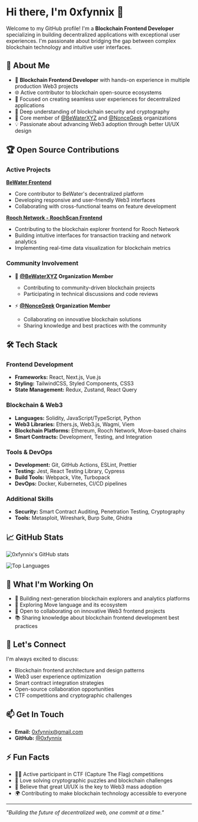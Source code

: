 # Hi there, I'm 0xfynnix 👋

Welcome to my GitHub profile! I'm a **Blockchain Frontend Developer** specializing in building decentralized applications with exceptional user experiences. I'm passionate about bridging the gap between complex blockchain technology and intuitive user interfaces.

## 🚀 About Me

- 🔨 **Blockchain Frontend Developer** with hands-on experience in multiple production Web3 projects
- 🌐 Active contributor to blockchain open-source ecosystems
- 🎯 Focused on creating seamless user experiences for decentralized applications
- 🔐 Deep understanding of blockchain security and cryptography
- 🤝 Core member of [@BeWaterXYZ](https://github.com/BeWaterXYZ) and [@NonceGeek](https://github.com/NonceGeek) organizations
- 💡 Passionate about advancing Web3 adoption through better UI/UX design

## 🏆 Open Source Contributions

### Active Projects
**[BeWater Frontend](https://github.com/BeWaterXYZ/bewater-frontend)**
- Core contributor to BeWater's decentralized platform
- Developing responsive and user-friendly Web3 interfaces
- Collaborating with cross-functional teams on feature development

**[Rooch Network - RoochScan Frontend](https://github.com/rooch-network/roochscan-frontend)**
- Contributing to the blockchain explorer frontend for Rooch Network
- Building intuitive interfaces for transaction tracking and network analytics
- Implementing real-time data visualization for blockchain metrics

### Community Involvement

- 🌊 **[@BeWaterXYZ](https://github.com/BeWaterXYZ) Organization Member**
  - Contributing to community-driven blockchain projects
  - Participating in technical discussions and code reviews

- ⚡ **[@NonceGeek](https://github.com/NonceGeek) Organization Member**
  - Collaborating on innovative blockchain solutions
  - Sharing knowledge and best practices with the community

## 🛠️ Tech Stack

### Frontend Development
- **Frameworks:** React, Next.js, Vue.js
- **Styling:** TailwindCSS, Styled Components, CSS3
- **State Management:** Redux, Zustand, React Query

### Blockchain & Web3
- **Languages:** Solidity, JavaScript/TypeScript, Python
- **Web3 Libraries:** Ethers.js, Web3.js, Wagmi, Viem
- **Blockchain Platforms:** Ethereum, Rooch Network, Move-based chains
- **Smart Contracts:** Development, Testing, and Integration

### Tools & DevOps
- **Development:** Git, GitHub Actions, ESLint, Prettier
- **Testing:** Jest, React Testing Library, Cypress
- **Build Tools:** Webpack, Vite, Turbopack
- **DevOps:** Docker, Kubernetes, CI/CD pipelines

### Additional Skills
- **Security:** Smart Contract Auditing, Penetration Testing, Cryptography
- **Tools:** Metasploit, Wireshark, Burp Suite, Ghidra

## 📈 GitHub Stats

![0xfynnix's GitHub stats](https://github-readme-stats.vercel.app/api?username=0xfynnix&show_icons=true&theme=radical)

![Top Languages](https://github-readme-stats.vercel.app/api/top-langs/?username=0xfynnix&layout=compact&theme=radical)

## 💼 What I'm Working On

- 🔭 Building next-generation blockchain explorers and analytics platforms
- 🌱 Exploring Move language and its ecosystem
- 👯 Open to collaborating on innovative Web3 frontend projects
- 📚 Sharing knowledge about blockchain frontend development best practices

## 💬 Let's Connect

I'm always excited to discuss:
- Blockchain frontend architecture and design patterns
- Web3 user experience optimization
- Smart contract integration strategies
- Open-source collaboration opportunities
- CTF competitions and cryptographic challenges

## 📫 Get In Touch

- **Email:** [0xfynnix@gmail.com](mailto:0xfynnix@gmail.com)
- **GitHub:** [@0xfynnix](https://github.com/0xfynnix)

## ⚡ Fun Facts

- 🏴‍☠️ Active participant in CTF (Capture The Flag) competitions
- 🧩 Love solving cryptographic puzzles and blockchain challenges
- 🎨 Believe that great UI/UX is the key to Web3 mass adoption
- 🌍 Contributing to make blockchain technology accessible to everyone

---

*"Building the future of decentralized web, one commit at a time."*

<!--
**0xfynnix/0xfynnix** is a ✨ special ✨ repository because its `README.md` (this file) appears on your GitHub profile.
-->

